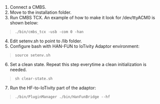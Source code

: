 1. Connect a CMBS.
2. Move to the installation folder.
3. Run CMBS TCX. An example of how to make it look for /dev/ttyACM0 is shown below:
> ```
> ./bin/cmbs_tcx -usb -com 0 -han
> ```
4. Edit setenv.sh to point to /lib folder.
5. Configure bash with HAN-FUN to IoTivity Adaptor environment:
> ```
> source setenv.sh
> ```
6. Set a clean state. Repeat this step everytime a clean initialization is needed.
> ```
> sh clear-state.sh
> ```
7. Run the HF-to-IoTivity part of the adaptor:
> ```
> ./bin/PluginManager ./bin/HanFunBridge --hf
> ```